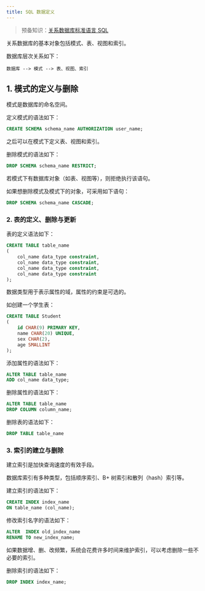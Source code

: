 ```yaml
---
title: SQL 数据定义
---
```


> 预备知识：[关系数据库标准语言 SQL](/db/sql)

关系数据库的基本对象包括模式、表、视图和索引。

数据库层次关系如下：

```
数据库 --> 模式 --> 表、视图、索引
```

## 1. 模式的定义与删除

模式是数据库的命名空间。

定义模式的语法如下：

```sql
CREATE SCHEMA schema_name AUTHORIZATION user_name;
```

之后可以在模式下定义表、视图和索引。

删除模式的语法如下：

```sql
DROP SCHEMA schema_name RESTRICT;
```

若模式下有数据库对象（如表、视图等），则拒绝执行该语句。

如果想删除模式及模式下的对象，可采用如下语句：

```sql
DROP SCHEMA schema_name CASCADE;
```

### 2. 表的定义、删除与更新

表的定义语法如下：

```sql
CREATE TABLE table_name
(
    col_name data_type constraint, 
    col_name data_type constraint, 
    col_name data_type constraint, 
    col_name data_type constraint
);
```

数据类型用于表示属性的域，属性的约束是可选的。

如创建一个学生表：

```sql
CREATE TABLE Student
(
    id CHAR(9) PRIMARY KEY, 
    name CHAR(20) UNIQUE, 
    sex CHAR(2), 
    age SMALLINT 
);
```

添加属性的语法如下：

```sql
ALTER TABLE table_name 
ADD col_name data_type;
```

删除属性的语法如下：

```sql
ALTER TABLE table_name
DROP COLUMN column_name;
```

删除表的语法如下：

```sql
DROP TABLE table_name
```

### 3. 索引的建立与删除

建立索引是加快查询速度的有效手段。

数据库索引有多种类型，包括顺序索引、B+ 树索引和散列（hash）索引等。

建立索引的语法如下：

```sql
CREATE INDEX index_name
ON table_name (col_name);
```

修改索引名字的语法如下：

```sql
ALTER  INDEX old_index_name
RENAME TO new_index_name;
```

如果数据增、删、改频繁，系统会花费许多时间来维护索引，可以考虑删除一些不必要的索引。

删除索引的语法如下：

```sql
DROP INDEX index_name;
```